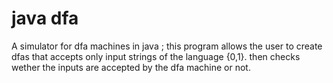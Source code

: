 # java dfa
 A simulator for dfa machines in java ; this program allows the user to create dfas that accepts only input strings of the language {0,1}. then checks wether the inputs are accepted by the dfa machine or not.
